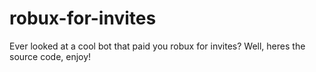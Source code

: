 # robux-for-invites
Ever looked at a cool bot that paid you robux for invites? Well, heres the source code, enjoy!
